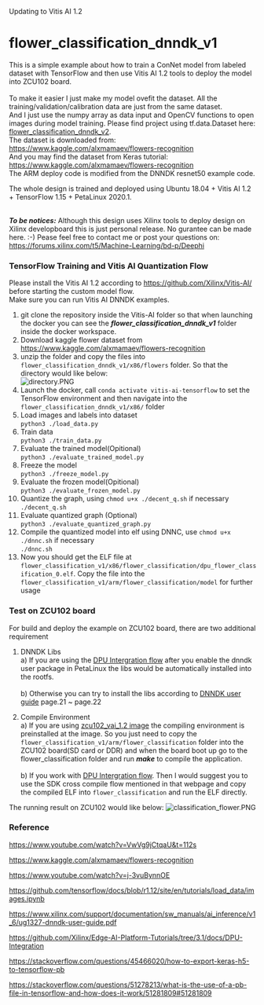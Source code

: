 Updating to Vitis AI 1.2

# flower_classification_dnndk_v1
This is a simple example about how to train a ConNet model from labeled dataset with TensorFlow and then use Vitis AI 1.2 tools to deploy the model into ZCU102 board. <br /><br />
To make it easier I just make my model ovefit the dataset. All the training/validation/calibration data are just from the same dataset. <br /> 
And I just use the numpy array as data input and OpenCV functions to open images during model training. Please find project using tf.data.Dataset here: [flower_classification_dnndk_v2](https://github.com/gewuek/flower_classification_dnndk_v2).<br />
The dataset is downloaded from: https://www.kaggle.com/alxmamaev/flowers-recognition <br />
And you may find the dataset from Keras tutorial: https://www.kaggle.com/alxmamaev/flowers-recognition <br />
The ARM deploy code is modified from the DNNDK resnet50 example code. <br />

The whole design is trained and deployed using Ubuntu 18.04 + Vitis AI 1.2 + TensorFlow 1.15 + PetaLinux 2020.1. <br />
<br />

***To be notices:*** Although this design uses Xilinx tools to deploy design on Xilinx developboard this is just personal release. No gurantee can be made here. :-) Pease feel free to contact me or post your questions on:  <br />
https://forums.xilinx.com/t5/Machine-Learning/bd-p/Deephi <br />


### TensorFlow Training and Vitis AI Quantization Flow<br />
Please install the Vitis AI 1.2 according to https://github.com/Xilinx/Vitis-AI/ before starting the custom model flow.<br />
Make sure you can run Vitis AI DNNDK examples.<br />

1. git clone the repository inside the Vitis-AI folder so that when launching the docker you can see the ***flower_classification_dnndk_v1*** folder inside the docker workspace.<br />
2. Download kaggle flower dataset from https://www.kaggle.com/alxmamaev/flowers-recognition <br />
3. unzip the folder and copy the files into ```flower_classification_dnndk_v1/x86/flowers``` folder. So that the directory would like below: <br />
![directory.PNG](/pic_for_readme/directory.PNG) <br />
4. Launch the docker, call ```conda activate vitis-ai-tensorflow``` to set the TensorFlow environment  and then navigate into the ```flower_classification_dnndk_v1/x86/``` folder <br />
5. Load images and labels into dataset <br />
```python3 ./load_data.py``` <br />
6. Train data <br />
```python3 ./train_data.py``` <br />
7. Evaluate the trained model(Opitional) <br />
```python3 ./evaluate_trained_model.py``` <br />
8. Freeze the model <br />
```python3 ./freeze_model.py``` <br />
9. Evaluate the frozen model(Opitional) <br />
```python3 ./evaluate_frozen_model.py``` <br />
10. Quantize the graph, using ```chmod u+x ./decent_q.sh``` if necessary <br />
```./decent_q.sh``` <br />
11. Evaluate quantized graph (Optional) <br />
```python3 ./evaluate_quantized_graph.py``` <br />
12. Compile the quantized model into elf using DNNC, use ```chmod u+x ./dnnc.sh``` if necessary <br />
```./dnnc.sh``` <br />
13. Now you should get the ELF file at ```flower_classification_v1/x86/flower_classification/dpu_flower_classification_0.elf```. Copy the file into the ```flower_classification_v1/arm/flower_classification/model``` for further usage <br />

### Test on ZCU102 board
For build and deploy the example on ZCU102 board, there are two additional requirement <br />
1. DNNDK Libs <br />
a) If you are using the [DPU Intergration flow](https://github.com/Xilinx/Edge-AI-Platform-Tutorials/tree/master/docs/DPU-Integration) after you enable the dnndk user package in PetaLinux the libs would be automatically installed into the rootfs. <br /><br />
b) Otherwise you can try to install the libs according to [DNNDK user guide](https://www.xilinx.com/support/documentation/sw_manuals/ai_inference/v1_6/ug1327-dnndk-user-guide.pdf) page.21 ~ page.22 <br />

2. Compile Environment <br />
a) If you are using [zcu102_vai_1.2 image](https://www.xilinx.com/bin/public/openDownload?filename=xilinx-zcu102-dpu-v2020.1-v1.2.0.img.gz) the compiling environment is preinstalled at the image. So you just need to copy the ```flower_classification_v1/arm/flower_classification``` folder into the ZCU102 board(SD card or DDR) and when the board boot up go to the flower_classification folder and run ***make*** to compile the application. <br /><br />
b) If you work with [DPU Intergration flow](https://github.com/Xilinx/Edge-AI-Platform-Tutorials/tree/master/docs/DPU-Integration). Then I would suggest you to use the SDK cross compile flow mentioned in that webpage and copy the compiled ELF into ```flower_classification``` and run the ELF directly. <br />

The running result on ZCU102 would like below:
![classification_flower.PNG](/pic_for_readme/classification_flower.PNG)

### Reference

https://www.youtube.com/watch?v=VwVg9jCtqaU&t=112s

https://www.kaggle.com/alxmamaev/flowers-recognition

https://www.youtube.com/watch?v=j-3vuBynnOE

https://github.com/tensorflow/docs/blob/r1.12/site/en/tutorials/load_data/images.ipynb

https://www.xilinx.com/support/documentation/sw_manuals/ai_inference/v1_6/ug1327-dnndk-user-guide.pdf

https://github.com/Xilinx/Edge-AI-Platform-Tutorials/tree/3.1/docs/DPU-Integration

https://stackoverflow.com/questions/45466020/how-to-export-keras-h5-to-tensorflow-pb

https://stackoverflow.com/questions/51278213/what-is-the-use-of-a-pb-file-in-tensorflow-and-how-does-it-work/51281809#51281809
